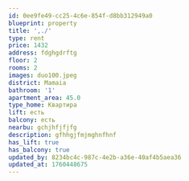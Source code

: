 ```yaml
---
id: 0ee9fe49-cc25-4c6e-854f-d8bb312949a0
blueprint: property
title: ',./'
type: rent
price: 1432
address: fdghgdrftg
floor: 2
rooms: 2
images: duo100.jpeg
district: Mamaia
bathroom: '1'
apartment_area: 45.0
type_home: Квартира
lift: есть
balcony: есть
nearbu: gchjhfjfjfg
description: gfhhgjfmjmghnfhnf
has_lift: true
has_balcony: true
updated_by: 8234bc4c-987c-4e2b-a36e-40af4b5aea36
updated_at: 1760448675
---
```


